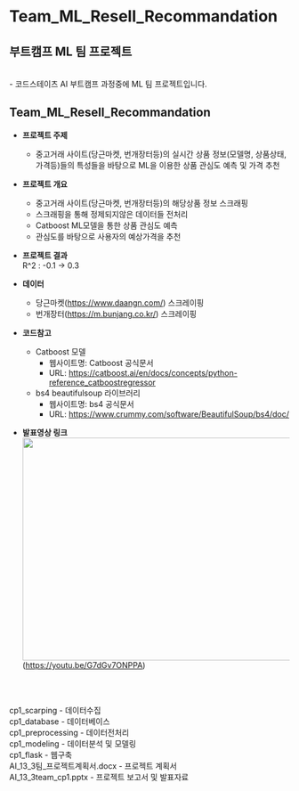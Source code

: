 # Team_ML_Resell_Recommandation

## 부트캠프 ML 팀 프로젝트
<br>
- 코드스테이츠 AI 부트캠프 과정중에 ML 팀 프로젝트입니다. 


## Team_ML_Resell_Recommandation
- **프로젝트 주제**
  - 중고거래 사이트(당근마켓, 번개장터등)의 실시간 상품 정보(모델명, 상품상태, 가격등)들의 특성들을 바탕으로 ML을 이용한 상품 관심도 예측 및 가격 추천

- **프로젝트 개요**
  - 중고거래 사이트(당근마켓, 번개장터등)의 해당상품 정보 스크래핑
  - 스크래핑을 통해 정제되지않은 데이터들 전처리
  - Catboost ML모델을 통한 상품 관심도 예측
  - 관심도를 바탕으로 사용자의 예상가격을 추천

- **프로젝트 결과**  
R^2 : -0.1 -> 0.3

- **데이터**  
  - 당근마켓(https://www.daangn.com/) 스크레이핑
  - 번개장터(https://m.bunjang.co.kr/) 스크레이핑

- **코드참고**
  - Catboost 모델
    - 웹사이트명: Catboost 공식문서
    - URL: https://catboost.ai/en/docs/concepts/python-reference_catboostregressor
  - bs4 beautifulsoup 라이브러리
    - 웹사이트명: bs4 공식문서 
    - URL: https://www.crummy.com/software/BeautifulSoup/bs4/doc/
     

- **발표영상 링크**    
<img src="http://img.youtube.com/vi/G7dGv7ONPPA/0.jpg" width="700" height="400"/> <br>
(https://youtu.be/G7dGv7ONPPA)

<br><br>

cp1_scarping - 데이터수집  
cp1_database - 데이터베이스  
cp1_preprocessing - 데이터전처리  
cp1_modeling - 데이터분석 및 모델링  
cp1_flask - 웹구축  
AI_13_3팀_프로젝트계획서.docx - 프로젝트 계획서    
AI_13_3team_cp1.pptx - 프로젝트 보고서 및 발표자료  
